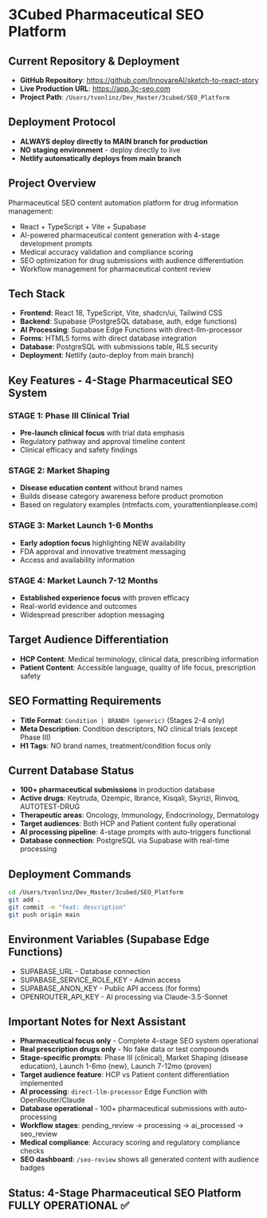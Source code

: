 # 3Cubed Pharmaceutical SEO Platform

## Current Repository & Deployment
- **GitHub Repository**: https://github.com/InnovareAI/sketch-to-react-story
- **Live Production URL**: https://app.3c-seo.com
- **Project Path**: `/Users/tvonlinz/Dev_Master/3cubed/SEO_Platform`

## Deployment Protocol
- **ALWAYS deploy directly to MAIN branch for production**
- **NO staging environment** - deploy directly to live
- **Netlify automatically deploys from main branch**

## Project Overview
Pharmaceutical SEO content automation platform for drug information management:
- React + TypeScript + Vite + Supabase
- AI-powered pharmaceutical content generation with 4-stage development prompts
- Medical accuracy validation and compliance scoring
- SEO optimization for drug submissions with audience differentiation
- Workflow management for pharmaceutical content review

## Tech Stack
- **Frontend**: React 18, TypeScript, Vite, shadcn/ui, Tailwind CSS
- **Backend**: Supabase (PostgreSQL database, auth, edge functions)
- **AI Processing**: Supabase Edge Functions with direct-llm-processor
- **Forms**: HTML5 forms with direct database integration
- **Database**: PostgreSQL with submissions table, RLS security
- **Deployment**: Netlify (auto-deploy from main branch)

## Key Features - 4-Stage Pharmaceutical SEO System
### STAGE 1: Phase III Clinical Trial
- **Pre-launch clinical focus** with trial data emphasis
- Regulatory pathway and approval timeline content
- Clinical efficacy and safety findings

### STAGE 2: Market Shaping
- **Disease education content** without brand names
- Builds disease category awareness before product promotion
- Based on regulatory examples (ntmfacts.com, yourattentionplease.com)

### STAGE 3: Market Launch 1-6 Months
- **Early adoption focus** highlighting NEW availability
- FDA approval and innovative treatment messaging
- Access and availability information

### STAGE 4: Market Launch 7-12 Months
- **Established experience focus** with proven efficacy
- Real-world evidence and outcomes
- Widespread prescriber adoption messaging

## Target Audience Differentiation
- **HCP Content**: Medical terminology, clinical data, prescribing information
- **Patient Content**: Accessible language, quality of life focus, prescription safety

## SEO Formatting Requirements
- **Title Format**: `Condition | BRAND® (generic)` (Stages 2-4 only)
- **Meta Description**: Condition descriptors, NO clinical trials (except Phase III)
- **H1 Tags**: NO brand names, treatment/condition focus only

## Current Database Status
- **100+ pharmaceutical submissions** in production database
- **Active drugs**: Keytruda, Ozempic, Ibrance, Kisqali, Skyrizi, Rinvoq, AUTOTEST-DRUG
- **Therapeutic areas**: Oncology, Immunology, Endocrinology, Dermatology
- **Target audiences**: Both HCP and Patient content fully operational
- **AI processing pipeline**: 4-stage prompts with auto-triggers functional
- **Database connection**: PostgreSQL via Supabase with real-time processing

## Deployment Commands
```bash
cd /Users/tvonlinz/Dev_Master/3cubed/SEO_Platform
git add .
git commit -m "feat: description"
git push origin main
```

## Environment Variables (Supabase Edge Functions)
- SUPABASE_URL - Database connection
- SUPABASE_SERVICE_ROLE_KEY - Admin access
- SUPABASE_ANON_KEY - Public API access (for forms)
- OPENROUTER_API_KEY - AI processing via Claude-3.5-Sonnet

## Important Notes for Next Assistant
- **Pharmaceutical focus only** - Complete 4-stage SEO system operational
- **Real prescription drugs only** - No fake data or test compounds
- **Stage-specific prompts**: Phase III (clinical), Market Shaping (disease education), Launch 1-6mo (new), Launch 7-12mo (proven)
- **Target audience feature**: HCP vs Patient content differentiation implemented
- **AI processing**: `direct-llm-processor` Edge Function with OpenRouter/Claude
- **Database operational** - 100+ pharmaceutical submissions with auto-processing
- **Workflow stages**: pending_review → processing → ai_processed → seo_review
- **Medical compliance**: Accuracy scoring and regulatory compliance checks
- **SEO dashboard**: `/seo-review` shows all generated content with audience badges

## Status: 4-Stage Pharmaceutical SEO Platform FULLY OPERATIONAL ✅
